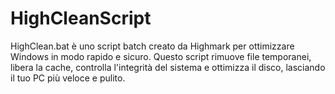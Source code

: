 # HighCleanScript
HighClean.bat è uno script batch creato da Highmark per ottimizzare Windows in modo rapido e sicuro. Questo script rimuove file temporanei, libera la cache, controlla l'integrità del sistema e ottimizza il disco, lasciando il tuo PC più veloce e pulito.
